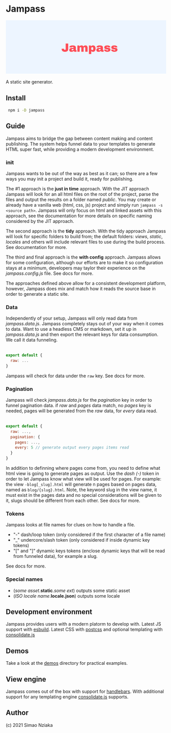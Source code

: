 # Jampass

![Another one](./jampass-logo.png)

A static site generator.

## Install

```bash
 npm i -D jampass
```

## Guide

Jampass aims to bridge the gap between content making and content publishing.
The system helps funnel data to your templates to generate HTML super fast, while providing a modern development environment.

### init

Jampass wants to be out of the way as best as it can; so there are a few ways you may init a project and build it, ready for publishing.

The #1 approach is the **just in time** approach. With the JIT approach Jampass will look for an all html files on the root of the project, parse the files and output the results on a folder named *public*. You may create or already have a vanilla web (html, css, js) project and simply run `jampass -s <source path>`. Jampass will only focus on html and linked assets with this approach, see the documentation for more details on specific naming considered by the JIT approach.

The second approach is the **tidy** approach. With the tidy approach Jampass will look for specific folders to build from; the default folders: *views*, *static*, *locales* and others will include relevant files to use during the build process. See documentation for more.

The third and final approach is the **with config** approach. Jampass allows for some configuration, although our efforts are to make it so configuration stays at a minimum, developers may taylor their experience on the *jampass.config.js* file. See docs for more.

The approaches defined above allow for a consistent development platform, however, Jampass does mix and match how it reads the source base in order to generate a static site.

### Data

Independently of your setup, Jampass will only read data from *jampass.data.js*. Jampass completely stays out of your way when it comes to data. Want to use a headless CMS or markdown, set it up in *jampass.data.js* and then export the relevant keys for data consumption. We call it data funneling.

```js

export default {
  raw: ...
}

```

Jampass will check for data under the `raw` key. See docs for more.

### Pagination

Jampass will check *jampass.data.js* for the *pagination* key in order to funnel pagination data. if *raw* and *pages* data match, no *pages* key is needed, pages will be generated from the *raw* data, for *every* data read.

```js

export default {
  raw: ...,
  pagination: {
    pages: ...,
    every: 5 // generate output every pages items read
  }
}

```

In addition to definning where pages come from, you need to define what html view is going to generate pages as output. Use the *dash (-)* token in order to let Jampass know what view will be used for pages. For example: the view `-blog[_slug].html` will generate n pages based on pages data, named as `blog/{slug}.html`. Note, the keyword slug in the view name, it must exist in the pages data and no special considerations will be given to it, slugs should be different from each other. See docs for more.

### Tokens

Jampass looks at file names for clues on how to handle a file.

- "-" dash/loop token (only considered if the first character of a file name)
- "_" undercore/slash token (only considered if inside dynamic key tokens)
- "[" and "]" dynamic keys tokens (enclose dynamic keys that will be read from funneled data), for example a slug.

See docs for more.

### Special names

- (*some asset*.**static**.*some ext*) outputs some static asset
- (*ISO locale name*.**locale.json**) outputs some locale

## Development environment

Jampass provides users with a modern platorm to develop with. Latest JS support with [esbuild](https://esbuild.github.io/). Latest CSS with [postcss](https://postcss.org/) and optional templating with [consolidate.js](https://www.npmjs.com/package/consolidate)

## Demos

Take a look at the [demos](./demos/) directory for practical examples.

## View engine

Jampass comes out of the box with support for [handlebars](https://www.npmjs.com/package/handlebars). With additional support for any templating engine [consolidate.js](https://www.npmjs.com/package/consolidate) supports.


## Author

(c) 2021 Simao Nziaka
